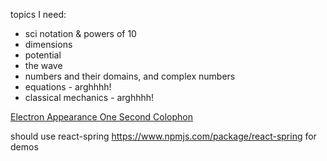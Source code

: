 topics I need:

- sci notation & powers of 10
- dimensions
- potential
- the wave
- numbers and their domains, and complex numbers
- equations - arghhhh!
- classical mechanics - arghhhh!


<a href=electronAppearance.html> Electron Appearance </a>
<a href=oneSecond.html> One Second </a>
<a href=colophon.html> Colophon </a>

should use react-spring https://www.npmjs.com/package/react-spring for demos
